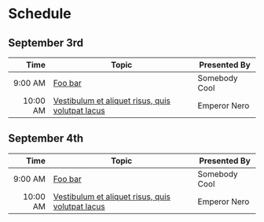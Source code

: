 # Schedule

## September 3rd

|     Time | Topic                                                                | Presented By      |
|---------:|----------------------------------------------------------------------|-------------------|
|  9:00 AM | [Foo bar](/events/foo-bar.md)                                        | Somebody Cool     |
| 10:00 AM | [Vestibulum et aliquet risus, quis volutpat lacus](/events/latin.md) | Emperor Nero      |

## September 4th

|     Time | Topic                                                                | Presented By      |
|---------:|----------------------------------------------------------------------|-------------------|
|  9:00 AM | [Foo bar](/events/foo-bar.md)                                        | Somebody Cool     |
| 10:00 AM | [Vestibulum et aliquet risus, quis volutpat lacus](/events/latin.md) | Emperor Nero      |